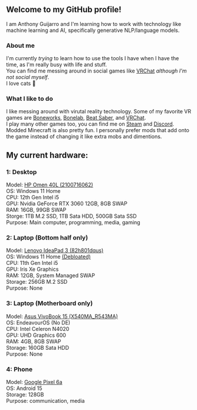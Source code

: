 ## Welcome to my GitHub profile!
I am Anthony Guijarro and I'm learning how to work with technology like machine learning and AI, specifically generative NLP/language models.

### About me
I'm currently *trying* to learn how to use the tools I have when I have the time, as I'm really busy with life and stuff.\
You can find me messing around in social games like [VRChat][vrc] *although I'm not social myself*.\
I love cats 🐾

### What I like to do
I like messing around with virutal reality technology. Some of my favorite VR games are [Boneworks][slz], [Bonelab][slz], [Beat Saber][bs], and [VRChat].\
I play many other games too, you can find me on [Steam] and [Discord].\
Modded Minecraft is also pretty fun. I personally prefer mods that add onto the game instead of changing it like extra mobs and dimentions.

## My current hardware:
### 1: Desktop
Model: [HP Omen 40L (2100716062)](https://www.bestbuy.com/site/hp-omen-40l-gaming-desktop-intel-core-i5-12400f-hyperx-16gb-memory-nvidia-geforce-rtx-3060-1tb-ssd-nightfall-black/6504335.p?skuId=6504335)\
OS: Windows 11 Home\
CPU: 12th Gen Intel i5\
GPU: Nvidia GeForce RTX 3060 12GB, 8GB SWAP\
RAM: 16GB, 99GB SWAP\
Storge: 1TB M.2 SSD, 1TB Sata HDD, 500GB Sata SSD\
Purpose: Main computer, programming, media, gaming

### 2: Laptop (Bottom half only)
Model: [Lenovo IdeaPad 3 (82h801dqus)](https://psref.lenovo.com/Detail/IdeaPad/IdeaPad_3_15ITL6?M=82h801dqus)\
OS: Windows 11 Home [(Debloated)](https://github.com/LeDragoX/Win-Debloat-Tools)\
CPU: 11th Gen Intel i5\
GPU: Iris Xe Graphics\
RAM: 12GB, System Managed SWAP\
Storage: 256GB M.2 SSD\
Purpose: None

### 3: Laptop (Motherboard only)
Model: [Asus VivoBook 15 (X540MA_R543MA)](https://www.asus.com/us/laptops/for-home/everyday-use/r543/techspec/)\
OS: EndeavourOS (No DE)\
CPU: Intel Celeron N4020\
GPU: UHD Graphics 600\
RAM: 4GB, 8GB SWAP\
Storage: 160GB Sata HDD\
Purpose: None

### 4: Phone
Model: [Google Pixel 6a](https://www.gsmarena.com/google_pixel_6a-11229.php)\
OS: Android 15\
Storage: 128GB\
Purpose: communication, media

<!--
Shortcuts for links.
-->
[vrc]: https://anthonyg5005.github.io/vrchat "My VRChat profile"
[twt]: https://twitter.com/messages/compose?recipient_id=1167957172656988165 "Direct Message me on Twitter"
[vrchat]: https://hello.vrchat.com "Learn more about VRChat"
[bs]: https://beatsaber.com "Learn more about Beat Saber"
[slz]: https://stresslevelzero.com "Learn more about Boneworks and Bonelab on Stress Level Zero's website"
[discord]: https://anthonyg5005.github.io/discord "Link to my Discord profile"
[steam]: https://steamcommunity.com/id/Anthonyg5005 "My Steam account"
[neos]: https://resonite.com/ "Learn more about Resonite"
